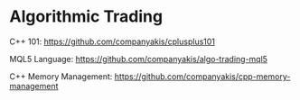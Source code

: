 # Algorithmic Trading

C++ 101:
https://github.com/companyakis/cplusplus101

MQL5 Language:
https://github.com/companyakis/algo-trading-mql5

C++ Memory Management:
https://github.com/companyakis/cpp-memory-management
